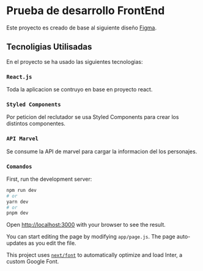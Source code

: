 # Prueba de desarrollo FrontEnd
Este proyecto es creado de base al siguiente diseño [Figma](https://www.figma.com/file/zpbgMNsJKNyLWnchtMoC1Y/Prueba-Frontend?type=design&node-id=455-4710&t=0baN29Ih5v5HiNA6-0).

## Tecnoligias Utilisadas

En el proyecto se ha usado las siguientes tecnologias:

### `React.js`
Toda la aplicacion se contruyo en base en proyecto react.

### `Styled Components`

Por peticion del reclutador se usa Styled Components para crear los distintos componentes.

### `API Marvel`

Se consume la API de marvel para cargar la informacion del los personajes. 

### `Comandos`
First, run the development server:

```bash
npm run dev
# or
yarn dev
# or
pnpm dev
```

Open [http://localhost:3000](http://localhost:3000) with your browser to see the result.

You can start editing the page by modifying `app/page.js`. The page auto-updates as you edit the file.

This project uses [`next/font`](https://nextjs.org/docs/basic-features/font-optimization) to automatically optimize and load Inter, a custom Google Font.
